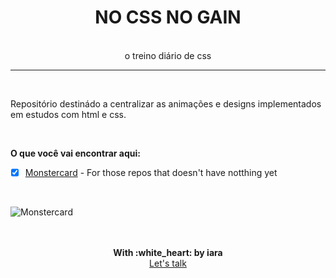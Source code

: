 
<div align="center">
  <h1>NO CSS NO GAIN</h1>
  <br/>
  <span>o treino diário de css</span>
</div>

--- 

<br/>

Repositório destinádo a centralizar as animações e designs implementados em estudos com html e css.


<br/>

**O que você vai encontrar aqui:**

- [x] [Monstercard](./monstercard) - For those repos that doesn't have notthing yet <br/>
<br/>

![Monstercard](https://share.getcloudapp.com/7KuLplgq)


<br/>
<br/>
<div align='center'>
  <strong>With :white_heart: by iara</strong>
  <br/>
  <a href="https://www.linkedin.com/in/iara/">Let's talk</a>
</div>
